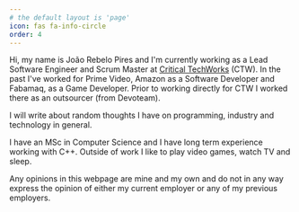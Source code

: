 ```yaml
---
# the default layout is 'page'
icon: fas fa-info-circle
order: 4
---
```


Hi, my name is João Rebelo Pires and I'm currently working as a Lead Software Engineer and Scrum Master at [Critical TechWorks](https://www.criticaltechworks.com/) (CTW). In the past I've worked for Prime Video, Amazon as a Software Developer and Fabamaq, as a Game Developer. Prior to working directly for CTW I worked there as an outsourcer (from Devoteam).

I will write about random thoughts I have on programming, industry and technology in general.

I have an MSc in Computer Science and I have long term experience working with C++. Outside of work I like to play video games, watch TV and sleep.

Any opinions in this webpage are mine and my own and do not in any way express the opinion of either my current employer or any of my previous employers.
